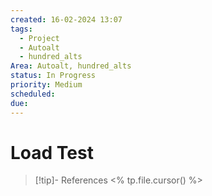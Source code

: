 ```yaml
---
created: 16-02-2024 13:07
tags:
  - Project
  - Autoalt
  - hundred_alts
Area: Autoalt, hundred_alts
status: In Progress
priority: Medium
scheduled: 
due:
---
```


# Load Test
> [!tip]- References
> <% tp.file.cursor() %>
